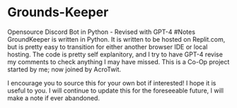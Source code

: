 # Grounds-Keeper
Opensource Discord Bot in Python - Revised with GPT-4
#Notes
GroundKeeper is written in Python. It is written to be hosted on Replit.com, but is pretty easy to transition for either another browser IDE or local hosting. The code is pretty self explanitory, and I try to have GPT-4 revise my comments to check anything I may have missed. This is a Co-Op project started by me; now joined by AcroTwit.

I encourage you to source this for your own bot if interested! I hope it is useful to you. I will continue to update this for the foreseeable future, I will make a note if ever abandoned.

